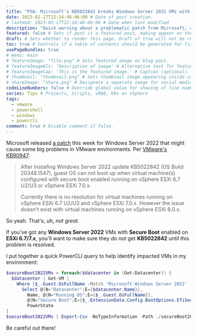 ```yaml
---
title: "PSA: Microsoft's KB5022842 breaks Windows Server 2022 VMs with Secure Boot" # Title of the blog post.
date: 2023-02-17T12:24:48-06:00 # Date of post creation.
# lastmod: 2023-02-17T12:24:48-06:00 # Date when last modified
description: "Quick warning about a problematic patch from Microsoft, and a PowerCLI script to expose the potential impact in your vSphere environment." # Description used for search engine.
featured: false # Sets if post is a featured post, making appear on the home page side bar.
draft: # Sets whether to render this page. Draft of true will not be rendered.
toc: true # Controls if a table of contents should be generated for first-level links automatically.
usePageBundles: true
# menu: main
# featureImage: "file.png" # Sets featured image on blog post.
# featureImageAlt: 'Description of image' # Alternative text for featured image.
# featureImageCap: 'This is the featured image.' # Caption (optional).
# thumbnail: "thumbnail.png" # Sets thumbnail image appearing inside card on homepage.
# shareImage: "share.png" # Designate a separate image for social media sharing.
codeLineNumbers: false # Override global value for showing of line numbers within code block.
series: Tips # Projects, Scripts, vRA8, K8s on vSphere
tags:
  - vmware
  - powershell
  - windows
  - powercli
comment: true # Disable comment if false.
---
```


Microsoft released [a patch](https://msrc.microsoft.com/update-guide/releaseNote/2023-Feb) this week for Windows Server 2022 that might cause some big problems in VMware environments. Per [VMware's KB90947](https://kb.vmware.com/s/article/90947):
> After installing Windows Server 2022 update KB5022842 (OS Build 20348.1547), guest OS can not boot up when virtual machine(s) configured with secure boot enabled running on vSphere ESXi 6.7 U2/U3 or vSphere ESXi 7.0.x.
>
> Currently there is no resolution for virtual machines running on vSphere ESXi 6.7 U2/U3 and vSphere ESXi 7.0.x. However the issue doesn't exist with virtual machines running on vSphere ESXi 8.0.x.

So yeah. That's, uh, *not great.*

If you've got any **Windows Server 2022** VMs with **Secure Boot** enabled on **ESXi 6.7/7.x**, you'll want to make sure they *do not* get **KB5022842** until this problem is resolved.

I put together a quick PowerCLI query to help identify impacted VMs in my environment:
```powershell
$secureBoot2022VMs = foreach($datacenter in (Get-Datacenter)) {
  $datacenter | Get-VM |
    Where {$_.Guest.OsFullName -Match 'Microsoft Windows Server 2022' -And $_.ExtensionData.Config.BootOptions.EfiSecureBootEnabled} |
      Select @{N="Datacenter";E={$datacenter.Name}},
        Name, @{N="Running OS";E={$_.Guest.OsFullName}},
        @{N="Secure Boot";E={$_.ExtensionData.Config.BootOptions.EfiSecureBootEnabled}},
        PowerState
}
$secureBoot2022VMs | Export-Csv -NoTypeInformation -Path ./secureBoot2022VMs.csv
```

Be careful out there!
